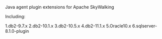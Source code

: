  Java agent plugin extensions for Apache SkyWalking


Including:

1.db2-9.7.x
2.db2-10.1.x
3.db2-10.5.x
4.db2-11.1.x
5.Oracle10.x
6.sqlserver-8.1.0-plugin
